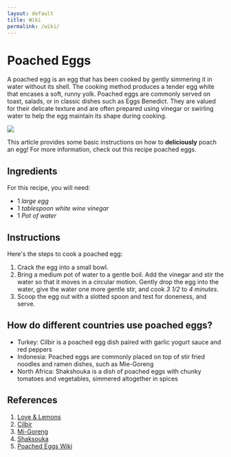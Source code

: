 ```yaml
---
layout: default
title: Wiki
permalink: /wiki/
---
```


# Poached Eggs 

A poached egg is an egg that has been cooked by gently simmering it in water without its shell. The cooking method produces a tender egg white that encases a soft, runny yolk. Poached eggs are commonly served on toast, salads, or in classic dishes such as Eggs Benedict. They are valued for their delicate texture and are often prepared using vinegar or swirling water to help the egg maintain its shape during cooking.

![](https://www.killingthyme.net/wp-content/uploads/2023/12/smoked-salmon-poached-egg-1-1.jpg)

This article provides some basic instructions on how to **deliciously** poach an egg! For more information, check out this recipe poached eggs.

## Ingredients 

For this recipe, you will need:

- 1 *large egg*
- 1 *tablespoon white wine vinegar*
- 1 *Pot of water*

## Instructions

Here's the steps to cook a poached egg:

1.  Crack the egg into a small bowl.
2.  Bring a medium pot of water to a gentle boil. Add the vinegar and stir the water so that it moves in a circular motion. Gently drop the egg into the water, give the water one more gentle stir, and cook *3 1/2* to *4 minutes*.
3.  Scoop the egg out with a slotted spoon and test for doneness, and serve.

## How do different countries use poached eggs?

* Turkey: Cilbir is a poached egg dish paired with garlic yogurt sauce and red peppers
* Indonesia: Poached eggs are commonly placed on top of stir fried noodles and ramen dishes, such as Mie-Goreng 
* North Africa: Shakshouka is a dish of poached eggs with chunky tomatoes and vegetables, simmered altogether in spices

## References

1. [Love & Lemons](https://www.loveandlemons.com/poached-eggs/)
2. [Cilbir](https://en.wikipedia.org/wiki/Çılbır)
3. [Mi-Goreng](https://en.wikipedia.org/wiki/Mie_goreng)
4. [Shaksouka](https://en.wikipedia.org/wiki/Shakshouka)
4. [Poached Eggs Wiki](https://en.wikipedia.org/wiki/Poached_egg)

